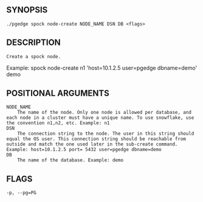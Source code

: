 ## SYNOPSIS
    ./pgedge spock node-create NODE_NAME DSN DB <flags>
 
## DESCRIPTION
    Create a spock node. 

Example: spock node-create n1 'host=10.1.2.5 user=pgedge dbname=demo' demo
 
## POSITIONAL ARGUMENTS
    NODE_NAME
        The name of the node. Only one node is allowed per database, and each node in a cluster must have a unique name. To use snowflake, use the convention n1,n2, etc. Example: n1
    DSN
        The connection string to the node. The user in this string should equal the OS user. This connection string should be reachable from outside and match the one used later in the sub-create command. Example: host=10.1.2.5 port= 5432 user=pgedge dbname=demo
    DB
        The name of the database. Example: demo
 
## FLAGS
    -p, --pg=PG
    
    
